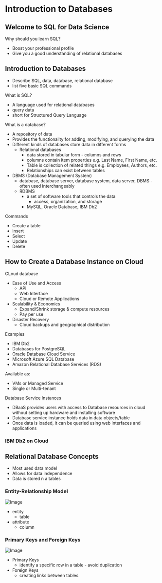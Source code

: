 # Introduction to Databases

## Welcome to SQL for Data Science

Why should you learn SQL?

+ Boost your professional profile
+ Give you a good understanding of relational databases


## Introduction to Databases

+ Describe SQL, data, database, relational database
+ list five basic SQL commands

What is SQL?

+ A language used for relational databases
+ query data
+ short for Structured Query Language


What is a database?

+ A repository of data
+ Provides the functionality for adding, modifying, and querying the data
+ Different kinds of databases store data in different forms
    + Relational databases
        + data stored in tabular form - columns and rows
        + columns contain item properties e.g. Last Name, First Name, etc.
        + Table is collection of related things e.g. Employees, Authors, etc.
        + Relationships can exist between tables 
+ DBMS (Database Management System)
    + database, database server, database system, data server, DBMS - often used interchangeably
    + RDBMS
        + a set of software tools that controls the data
            + access, organization, and storage
        + MySQL, Oracle Database, IBM Db2


Commands

+ Create a table
+ Insert
+ Select
+ Update
+ Delete


## How to Create a Database Instance on Cloud

CLoud database

+ Ease of Use and Access
    + API 
    + Web Interface
    + Cloud or Remote Applications
+ Scalability & Economics
    + Expand/Shrink storage & compute resources
    + Pay per use
+ Disaster Recovery
    + Cloud backups and geographical distribution

Examples

+ IBM Db2
+ Databases for PostgreSQL
+ Oracle Database Cloud Service
+ Microsoft Azure SQL Database
+ Amazon Relational Database Services (RDS)

Available as: 

+ VMs or Managed Service
+ Single or Multi-tenant

Database Service Instances

+ DBaaS provides users with access to Database resources in cloud without setting up hardware and installing software
+ Database service instance holds data in data objects/table
+ Once data is loaded, it can be queried using web interfaces and applications

### IBM Db2 on Cloud

## Relational Database Concepts

+ Most used data model
+ Allows for data independence
+ Data is stored n a tables

### Entity-Relationship Model

![Image](https://i.imgur.com/IuYySsS.png)

+ entity
    + table
+ attribute
    + column

### Primary Keys and Foreign Keys

![Image](https://i.imgur.com/gf3YebA.png)
+ Primary Keys
    + identify a specific row in a table - avoid duplication
+ Foreign Keys
    + creating links between tables